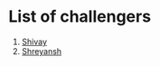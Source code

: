 # List of challengers
1. [Shivay](https://github.com/shivaylamba)
2. [Shreyansh](https://github.com/Samrat0505)

